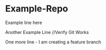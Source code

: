 # Example-Repo

Example line here

Another Example Line //Verify Git Works

One more line - I am creating a feature branch